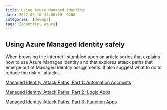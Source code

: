 ```yaml
---
title: Using Azure Managed Identity
date: 2022-09-10 12:00:00 -0200
categories: [devops]
tags: [identity, azure]
---
```

## Using Azure Managed Identity safely

When browsing the internet I stumbled upon an article series that explains how to use Azure Manages Identity and that explores attack paths that emerge out of Managed Identity assignments. It also suggest what to do to reduce the risk of attacks.

[Managed Identity Attack Paths, Part 1: Automation Accounts](https://posts.specterops.io/managed-identity-attack-paths-part-1-automation-accounts-82667d17187a "by Andy Robbins")

[Managed Identity Attack Paths, Part 2: Logic Apps](https://posts.specterops.io/managed-identity-attack-paths-part-2-logic-apps-52b29354fc54 "by Andy Robbins")

[Managed Identity Attack Paths, Part 3: Function Apps](https://posts.specterops.io/managed-identity-attack-paths-part-3-function-apps-300065251cbe "by Andy Robbins")
